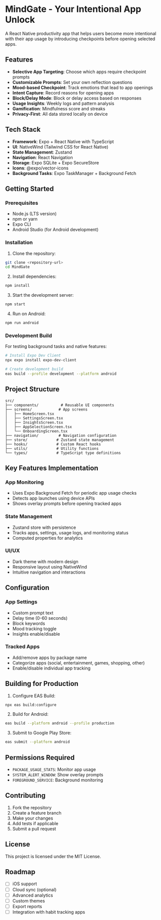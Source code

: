 # MindGate - Your Intentional App Unlock

A React Native productivity app that helps users become more intentional with their app usage by introducing checkpoints before opening selected apps.

## Features

- **Selective App Targeting**: Choose which apps require checkpoint prompts
- **Customizable Prompts**: Set your own reflection questions
- **Mood-based Checkpoint**: Track emotions that lead to app openings
- **Intent Capture**: Record reasons for opening apps
- **Block/Delay Mode**: Block or delay access based on responses
- **Usage Insights**: Weekly logs and pattern analysis
- **Gamification**: Mindfulness score and streaks
- **Privacy-First**: All data stored locally on device

## Tech Stack

- **Framework**: Expo + React Native with TypeScript
- **UI**: NativeWind (Tailwind CSS for React Native)
- **State Management**: Zustand
- **Navigation**: React Navigation
- **Storage**: Expo SQLite + Expo SecureStore
- **Icons**: @expo/vector-icons
- **Background Tasks**: Expo TaskManager + Background Fetch

## Getting Started

### Prerequisites

- Node.js (LTS version)
- npm or yarn
- Expo CLI
- Android Studio (for Android development)

### Installation

1. Clone the repository:
```bash
git clone <repository-url>
cd MindGate
```

2. Install dependencies:
```bash
npm install
```

3. Start the development server:
```bash
npm start
```

4. Run on Android:
```bash
npm run android
```

### Development Build

For testing background tasks and native features:

```bash
# Install Expo Dev Client
npx expo install expo-dev-client

# Create development build
eas build --profile development --platform android
```

## Project Structure

```
src/
├── components/          # Reusable UI components
├── screens/            # App screens
│   ├── HomeScreen.tsx
│   ├── SettingsScreen.tsx
│   ├── InsightsScreen.tsx
│   ├── AppSelectionScreen.tsx
│   └── OnboardingScreen.tsx
├── navigation/         # Navigation configuration
├── store/             # Zustand state management
├── hooks/             # Custom React hooks
├── utils/             # Utility functions
└── types/             # TypeScript type definitions
```

## Key Features Implementation

### App Monitoring
- Uses Expo Background Fetch for periodic app usage checks
- Detects app launches using device APIs
- Shows overlay prompts before opening tracked apps

### State Management
- Zustand store with persistence
- Tracks apps, settings, usage logs, and monitoring status
- Computed properties for analytics

### UI/UX
- Dark theme with modern design
- Responsive layout using NativeWind
- Intuitive navigation and interactions

## Configuration

### App Settings
- Custom prompt text
- Delay time (0-60 seconds)
- Block keywords
- Mood tracking toggle
- Insights enable/disable

### Tracked Apps
- Add/remove apps by package name
- Categorize apps (social, entertainment, games, shopping, other)
- Enable/disable individual app tracking

## Building for Production

1. Configure EAS Build:
```bash
npx eas build:configure
```

2. Build for Android:
```bash
eas build --platform android --profile production
```

3. Submit to Google Play Store:
```bash
eas submit --platform android
```

## Permissions Required

- `PACKAGE_USAGE_STATS`: Monitor app usage
- `SYSTEM_ALERT_WINDOW`: Show overlay prompts
- `FOREGROUND_SERVICE`: Background monitoring

## Contributing

1. Fork the repository
2. Create a feature branch
3. Make your changes
4. Add tests if applicable
5. Submit a pull request

## License

This project is licensed under the MIT License.

## Roadmap

- [ ] iOS support
- [ ] Cloud sync (optional)
- [ ] Advanced analytics
- [ ] Custom themes
- [ ] Export reports
- [ ] Integration with habit tracking apps
